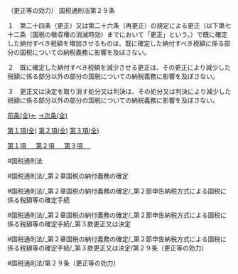 （更正等の効力）
国税通則法第２９条

１　第二十四条（更正）又は第二十六条（再更正）の規定による更正（以下第七十二条（国税の徴収権の消滅時効）までにおいて「更正」という。）で既に確定した納付すべき税額を増加させるものは、既に確定した納付すべき税額に係る部分の国税についての納税義務に影響を及ぼさない。

２　既に確定した納付すべき税額を減少させる更正は、その更正により減少した税額に係る部分以外の部分の国税についての納税義務に影響を及ぼさない。

３　更正又は決定を取り消す処分又は判決は、その処分又は判決により減少した税額に係る部分以外の部分の国税についての納税義務に影響を及ぼさない。

[前条(全)←](国税通則法＿＿＿＿＿第２８条_.md)    [→次条(全)](国税通則法＿＿＿＿＿第３０条_.md)

[第１項(全)](国税通則法＿＿＿＿＿第２９条第１項_.md)  [第２項(全)](国税通則法＿＿＿＿＿第２９条第２項_.md)  [第３項(全)](国税通則法＿＿＿＿＿第２９条第３項_.md)  

[第１項 　 ](国税通則法＿＿＿＿＿第２９条第１項.md)  [第２項 　 ](国税通則法＿＿＿＿＿第２９条第２項.md)  [第３項 　 ](国税通則法＿＿＿＿＿第２９条第３項.md)  

#国税通則法

#国税通則法/_第２章国税の納付義務の確定

#国税通則法/_第２章国税の納付義務の確定/_第２節申告納税方式による国税に係る税額等の確定手続

#国税通則法/_第２章国税の納付義務の確定/_第２節申告納税方式による国税に係る税額等の確定手続/_第３款更正又は決定

#国税通則法/_第２章国税の納付義務の確定/_第２節申告納税方式による国税に係る税額等の確定手続/_第３款更正又は決定/第２９条（更正等の効力）

#国税通則法/第２９条（更正等の効力）

